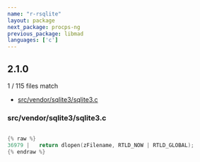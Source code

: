 ```yaml
---
name: "r-rsqlite"
layout: package
next_package: procps-ng
previous_package: libmad
languages: ['c']
---
```

## 2.1.0
1 / 115 files match

 - [src/vendor/sqlite3/sqlite3.c](#srcvendorsqlite3sqlite3c)

### src/vendor/sqlite3/sqlite3.c

```c

{% raw %}
36979 |   return dlopen(zFilename, RTLD_NOW | RTLD_GLOBAL);
{% endraw %}

```